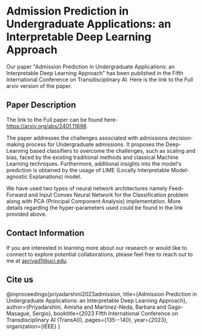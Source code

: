 # Admission Prediction in Undergraduate Applications: an Interpretable Deep Learning Approach

Our paper "Admission Prediction in Undergraduate Applications: an Interpretable Deep Learning Approach" has been published in the Fifth International Conference on Transdisciplinary AI. Here is the link to the Full arxiv version of the paper.

## Paper Description

The link to the Full paper can be found here- https://arxiv.org/abs/2401.11698.

The paper addresses the challenges associated with admissions decision-making process for Undergraduate admissions. It proposes the Deep-Learning based classifiers to overcome the challenges, such as scaling and bias, faced by the existing traditional methods and classical Machine Learning techniques. Furthermore, additional insights into the model's prediction is obtained by the usage of LIME (Locally Interpretable Model-agnostic Explanations) model.

We have used two types of neural network architectures namely Feed-Forward and Input Convex Neural Network for the Classification problem along with PCA (Principal Component Analysis) implementation. More details regarding the hyper-parameters used could be found in the link provided above.

## Contact Information

If you are interested in learning more about our research or would like to connect to explore potential collaborations, please feel free to reach out to me at apriyad1@uci.edu.

## Cite us
@inproceedings{priyadarshini2023admission,
  title={Admission Prediction in Undergraduate Applications: an Interpretable Deep Learning Approach},
  author={Priyadarshini, Amisha and Martinez-Neda, Barbara and Gago-Masague, Sergio},
  booktitle={2023 Fifth International Conference on Transdisciplinary AI (TransAI)},
  pages={135--140},
  year={2023},
  organization={IEEE}
}
